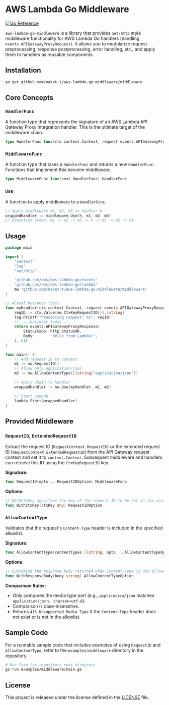 # AWS Lambda Go Middleware

[![Go Reference](https://pkg.go.dev/badge/github.com/nakat-t/aws-lambda-go-middleware/middleware.svg)](https://pkg.go.dev/github.com/nakat-t/aws-lambda-go-middleware/middleware)
<!-- Add other badges like build status, code coverage, license etc. if applicable -->

`aws-lambda-go-middleware` is a library that provides `net/http` style middleware functionality for AWS Lambda Go handlers (handling `events.APIGatewayProxyRequest`). It allows you to modularize request preprocessing, response postprocessing, error handling, etc., and apply them to handlers as reusable components.

## Installation

```bash
go get github.com/nakat-t/aws-lambda-go-middleware/middleware
```

## Core Concepts

### `HandlerFunc`

A function type that represents the signature of an AWS Lambda API Gateway Proxy integration handler. This is the ultimate target of the middleware chain.

```go
type HandlerFunc func(ctx context.Context, request events.APIGatewayProxyRequest) (events.APIGatewayProxyResponse, error)
```

### `MiddlewareFunc`

A function type that takes a `HandlerFunc` and returns a new `HandlerFunc`. Functions that implement this become middleware.

```go
type MiddlewareFunc func(next HandlerFunc) HandlerFunc
```

### `Use`

A function to apply middleware to a `HandlerFunc`.

```go
// Apply middleware m1, m2, m3 to handler h
wrappedHandler := middleware.Use(h, m1, m2, m3)
// Execution order: m1 -> m2 -> m3 -> h -> m3 -> m2 -> m1
```

## Usage

```go
package main

import (
	"context"
	"log"
	"net/http"

	"github.com/aws/aws-lambda-go/events"
	"github.com/aws/aws-lambda-go/lambda"
	mw "github.com/nakat-t/aws-lambda-go-middleware/middleware"
)

// Actual business logic
func myHandler(ctx context.Context, request events.APIGatewayProxyRequest) (events.APIGatewayProxyResponse, error) {
	reqID := ctx.Value(mw.CtxKeyRequestID{}).(string)
	log.Printf("Processing request: %s", reqID)
	// ... business logic ...
	return events.APIGatewayProxyResponse{
		StatusCode: http.StatusOK,
		Body:       "Hello from Lambda!",
	}, nil
}

func main() {
    // Add request ID to context
	m1 := mw.RequestID()
	// Allow only application/json
	m2 := mw.AllowContentType([]string{"application/json"})

	// Apply chain to handler
	wrappedHandler := mw.Use(myHandler, m1, m2)

	// Start Lambda
	lambda.Start(wrappedHandler)
}

```

## Provided Middleware

### `RequestID`, `ExtendedRequestID`

Extract the request ID (`RequestContext.RequestID`) or the extended request ID (`RequestContext.ExtendedRequestID`) from the API Gateway request context and set it to `context.Context`. Subsequent middleware and handlers can retrieve this ID using the `CtxKeyRequestID` key.

**Signature:**

```go
func RequestID(opts ...RequestIDOption) MiddlewareFunc
```

**Options:**

```go
// WithCtxKey specifies the key of the request ID to be set in the context.
func WithCtxKey(ctxKey any) RequestIDOption
```

### `AllowContentType`

Validates that the request's `Content-Type` header is included in the specified allowlist.

**Signature:**

```go
func AllowContentType(contentTypes []string, opts ...AllowContentTypeOption) MiddlewareFunc
```

**Options:**

```go
// Customize the response body returned when Content-Type is not allowed.
func WithResponseBody(body string) AllowContentTypeOption
```

**Comparison Rules:**

*   Only compares the media type part (e.g., `application/json` matches `application/json; charset=utf-8`).
*   Comparison is case-insensitive.
*   Returns `415 Unsupported Media Type` if the `Content-Type` header does not exist or is not in the allowlist.

## Sample Code

For a runnable sample code that includes examples of using `RequestID` and `AllowContentType`, refer to the `examples/middleware` directory in the repository.

```bash
# Run from the repository root directory
go run examples/middleware/main.go
```

## License

This project is released under the license defined in the [LICENSE](LICENSE) file.
